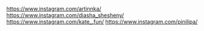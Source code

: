 https://www.instagram.com/artinnka/
https://www.instagram.com/diasha_shesheny/
https://www.instagram.com/kate_.fun/
https://www.instagram.com/pinilipa/